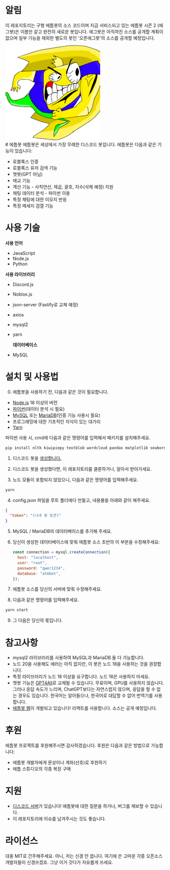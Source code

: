 # 알림
이 레포지토리는 구형 에틈봇의 소스 코드이며 지금 서비스되고 있는 에틈봇 시즌 2 (에그봇)은 이름만 같고 완전히 새로운 봇입니다. 에그봇은 아직까진 소스를 공개할 계획이 없으며 일부 기능을 제외한 별도의 봇인 '오픈에그봇'의 소스를 공개할 예정입니다.

<img src="./logo.png" width="300px" height="300px" title="Github_Logo"/>
<br/>
# 에틈봇
에틈봇은 세상에서 가장 무례한 디스코드 봇입니다.
에틈봇은 다음과 같은 기능이 있습니다:
<ul>
<li>로블록스 인증</li>
<li>로블록스 유저 검색 기능</li>
<li>챗봇(GPT 아님)</li>
<li>애교 기능</li>
<li>계산 기능 - 사칙연산, 제곱, 괄호, 지수(삭제 예정) 지원</li>
<li>채팅 데이터 분석 - 파이썬 이용</li>
<li>특정 채팅에 대한 이모지 반응</li>
<li>특정 메세지 검열 기능</li>
</ul>

# 사용 기술

<Strong>사용 언어</Strong>

- JavaScript
- Node.js
- Python

<Strong>사용 라이브러리</Strong>

- Discord.js
- Noblox.js
- json-server (Fastify로 교체 예정)
- axios
- mysql2
- yarn

  <Strong>데이터베이스</Strong>

- MySQL

# 설치 및 사용법

0. 에틈봇을 사용하기 전, 다음과 같은 것이 필요합니다.
<ul>
<li><a href="https://nodejs.org/ko" target="_blank">Node.js</a> 18 이상의 버전</li>
<li><a href="https://www.python.org/downloads/" target="_blank">파이썬</a>(데이터 분석 시 필요)</li>
<li><a href="https://www.mysql.com/" target="_blank">MySQL</a> 또는 <a href="https://mariadb.org/" target="_blank">MariaDB</a>(인증 기능 사용시 필요)</li>
<li>프로그래밍에 대한 기초적인 지식이 있는 대가리</li>
<li><a href="https://yarnpkg.com/getting-started/install" target="_blank">Yarn</a></li>

</ul>

파이썬 사용 시, cmd에 다음과 같은 명령어를 입력해서 패키지를 설치해주세요.
<br/>

```bash
pip install nltk kiwipiepy textblob wordcloud pandas matplotlib seaborn pillow squarify gensim scikit-learn tqdm afinn py_lex scipy openpyxl --trusted-host pypi.org --trusted-host files.pythonhosted.org
```

1. 디스코드 봇을 <a href="https://discord.com/developers/applications">생성합니다.</a>

2. 디스코드 봇을 생성했다면, 이 레포지토리를 클론하거나, 알아서 받아가세요.

3. 노드 모듈이 포함되지 않았으니, 다음과 같은 명령어를 입력해주세요.

```bash
yarn
```

4. config.json 파일을 루트 폴더에다 만들고, 내용물을 아래와 같이 해주세요.

```json
{
  "token": "(니네 봇 토큰)"
}
```

5. MySQL / MariaDB의 데이터베이스를 추가해 주세요.

6. 당신이 생성한 데이터베이스에 맞춰 에틈봇 소스 초반의 이 부분을 수정해주세요:

   ```js
   const connection = mysql.createConnection({
     host: "localhost",
     user: "root",
     password: "qwer1234",
     database: "atmbot",
   });
   ```

7. 에틈봇 소스를 당신의 서버에 맞춰 수정해주세요.

8. 다음과 같은 명령어를 입력해주세요.

```bash
yarn start
```

9. 그 다음은 당신의 몫입니다.

# 참고사항

- mysql2 라이브러리를 사용하여 MySQL과 MariaDB 둘 다 가능합니다.
- 노드 20을 사용해도 에러는 아직 없지만, 이 봇은 노드 18을 사용하는 것을 권장합니다.
- 특정 라이브러리가 노드 18 이상을 요구합니다. 노드 16은 사용하지 마세요.
- 챗봇 기능은 <a href="https://gpt4all.io/index.html">GPT4All</a>로 교체될 수 있습니다. 무료이며, GPU를 사용하지 않습니다. 그러나 응답 속도가 느리며, ChatGPT보다는 자연스럽지 않으며, 응답을 할 수 없는 경우도 있습니다. 한국어는 알아들으나, 한국어로 대답할 수 없어 번역기를 사용합니다.
- <a href="http://atmbot.kro.kr:3001">에틈봇 웹</a>이 개발되고 있습니다! 리액트를 사용합니다. 소스는 공개 예정입니다.

# 후원

에틈봇 프로젝트를 후원해주시면 감사하겠습니다. 후원은 다음과 같은 방법으로 가능합니다:

<ul>
<li>에틈봇 개발자에게 문상이나 계좌(선호)로 후원하기</li>
<li>에틈 스튜디오의 각종 복장 구매</li>
</ul>

# 지원

- <a href="https://discord.gg/B9AHmXF7yR">디스코드 서버</a>가 있습니다! 에틈봇에 대한 질문을 하거나, 버그를 제보할 수 있습니다.
- 이 레포지토리에 이슈를 남겨주시는 것도 좋습니다.

# 라이선스

대충 MIT로 간주해주세요. 아니, 저는 신경 안 씁니다. 여기에 쓴 고마운 각종 오픈소스 개발자들이 신경쓰겠죠. 그냥 이거 갓다가 자유롭게 쓰세요.
